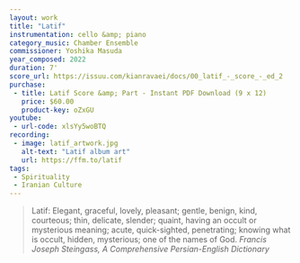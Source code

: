 ```yaml
---
layout: work
title: "Latif"
instrumentation: cello &amp; piano
category_music: Chamber Ensemble
commissioner: Yoshika Masuda
year_composed: 2022
duration: 7'
score_url: https://issuu.com/kianravaei/docs/00_latif_-_score_-_ed_2
purchase:
 - title: Latif Score &amp; Part - Instant PDF Download (9 x 12)
   price: $60.00
   product-key: oZxGU
youtube:
 - url-code: xlsYy5woBTQ
recording:
 - image: latif_artwork.jpg
   alt-text: "Latif album art"
   url: https://ffm.to/latif
tags:
 - Spirituality
 - Iranian Culture
---
```

<blockquote>
<p>
<span class="teaser">Latif: Elegant, graceful, lovely, pleasant; gentle, benign, kind, courteous; thin, delicate, slender; quaint, having an occult or mysterious meaning; acute, quick-sighted, penetrating; knowing what is occult, hidden, mysterious; one of the names of God.</span>
<cite>Francis Joseph Steingass, A Comprehensive Persian-English Dictionary</cite>
</p>
</blockquote>